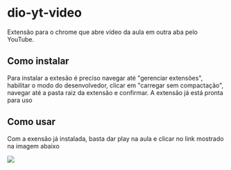 # dio-yt-video
Extensão para o chrome que abre vídeo da aula em outra aba pelo YouTube.

## Como instalar
Para instalar a extesão é preciso navegar até "gerenciar extensões", habilitar o modo do desenvolvedor, clicar em "carregar sem compactação", navegar até a pasta raiz da extensão e confirmar.
A extensão já está pronta para uso

## Como usar 
Com a exensão já instalada, basta dar play na aula e clicar no link mostrado na imagem abaixo

![](https://user-images.githubusercontent.com/49697325/116771048-ad68cf00-aa1e-11eb-938d-4935d9cc508c.png)
